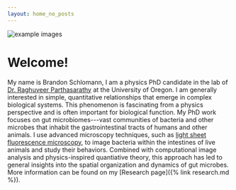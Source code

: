```yaml
---
layout: home_no_posts
---
```

![example images]({{site.baseurl}}/assets/homefig.jpg)

# Welcome!

My name is Brandon Schlomann, I am a physics PhD candidate in the lab of [Dr. Raghuveer Parthasarathy](https://pages.uoregon.edu/raghu/) at the University of Oregon. I am generally interested in simple, quantitative relationships that emerge in complex biological systems. This phenomenon is fascinating from a physics perspective and is often important for biological function. My PhD work focuses on gut microbiomes---vast communities of bacteria and other microbes that inhabit the gastrointestinal tracts of humans and other animals. I use advanced microscopy techniques, such as [light sheet fluorescence microscopy](https://en.wikipedia.org/wiki/Light_sheet_fluorescence_microscopy), to image bacteria within the intestines of live animals and study their behaviors. Combined with computational image analysis and physics-inspired quantiative theory, this approach has led to general insights into the spatial organization and dynamics of gut microbes. More information can be found on my [Research page]({% link research.md %}).
